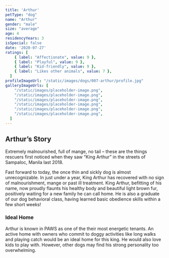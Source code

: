 ```yaml
---
title: 'Arthur'
petType: "dog"
name: "Arthur"
gender: "male"
size: "average"
age: 4
residencyYears: 3
isSpecial: false
date: '2020-07-27'
ratings: [
    { label: "Affectionate", value: 9 },
    { label: "Playful", value: 9 },
    { label: "Kid-friendly", value: 9 },
    { label: "Likes other animals", value: 7 },
  ]
profileImageUrl: "/static/images/dogs/007-arthur/profile.jpg"
galleryImageUrls: [
    "/static/images/placeholder-image.png",
    "/static/images/placeholder-image.png",
    "/static/images/placeholder-image.png",
    "/static/images/placeholder-image.png",
    "/static/images/placeholder-image.png",
    "/static/images/placeholder-image.png",
  ]
---
```


## Arthur’s Story

Extremely malnourished, full of mange, no tail – these are the things rescuers first noticed when they saw “King Arthur” in the streets of Sampaloc, Manila last 2018.

Fast forward to today, the once thin and sickly dog is almost unrecognizable. In just under a year, King Arthur has recovered with no sign of malnourishment, mange or past ill treatment. King Arthur, befitting of his name, now proudly flaunts his healthy body and beautiful light brown fur, positively waiting for a new family he can call home. He is also a graduate of our dog behavioral class, having learned basic obedience skills within a few short weeks!

### Ideal Home

Arthur is known in PAWS as one of the their most energetic tenants. An active home with owners who commit to doggy activities like long walks and playing catch would be an ideal home for this king. He would also love kids to play with. However, other dogs may find his strong personality too overwhelming.

